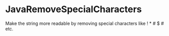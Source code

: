 # JavaRemoveSpecialCharacters
Make the string more readable by removing special characters like ! * # $ #  etc.
